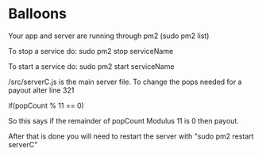 # Balloons

Your app and server are running through pm2 (sudo pm2 list)

To stop a service do: sudo pm2 stop serviceName

To start a service do: sudo pm2 start serviceName

/src/serverC.js is the main server file. To change the pops needed for a payout alter line 321

if(popCount % 11 == 0)

So this says if the remainder of popCount Modulus 11 is 0 then payout.

After that is done you will need to restart the server with "sudo pm2 restart serverC"

